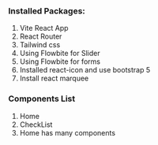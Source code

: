 ### Installed Packages:
1. Vite React App
2. React Router
3. Tailwind css
4. Using Flowbite for Slider
5. Using Flowbite for forms
6. Installed react-icon and use bootstrap 5
7. Install react marquee

### Components List
1. Home
2. CheckList
3. Home has many components